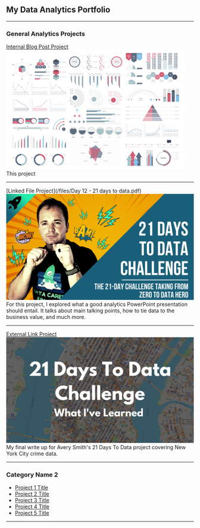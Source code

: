 ## My Data Analytics Portfolio

---

### General Analytics Projects

[Internal Blog Post Project](/sample_page)
<img src="images/dummy_thumbnail.jpg?raw=true"/>
This project 

---
[Linked File Project](/files/Day 12 - 21 days to data.pdf)
<img src="images/21 Days To Data Challenge.png?raw=true"/>
For this project, I explored what a good analytics PowerPoint presentation should entail. It talks about main talking points, how to tie data to the business value, and much more. 

---
[External Link Project]([https://www.linkedin.com/pulse/what-i-learned-21-days-data-avery-smith/])
[<img src="images/21 Days To Data Challenge What I've Learned Cover.png?raw=true"/>](["https://www.linkedin.com/pulse/what-i-learned-21-days-data-avery-smith"])
My final write up for Avery Smith's 21 Days To Data project covering New York City crime data. 

---

### Category Name 2

- [Project 1 Title](http://example.com/)
- [Project 2 Title](http://example.com/)
- [Project 3 Title](http://example.com/)
- [Project 4 Title](http://example.com/)
- [Project 5 Title](http://example.com/)

---




